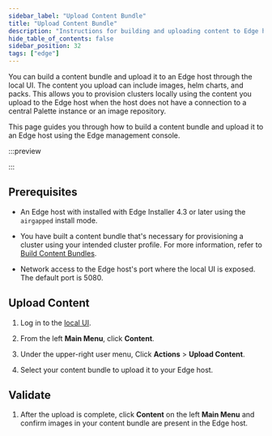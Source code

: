 ```yaml
---
sidebar_label: "Upload Content Bundle"
title: "Upload Content Bundle"
description: "Instructions for building and uploading content to Edge hosts."
hide_table_of_contents: false
sidebar_position: 32
tags: ["edge"]
---
```


You can build a content bundle and upload it to an Edge host through the local UI. The content you upload can include
images, helm charts, and packs. This allows you to provision clusters locally using the content you upload to the Edge
host when the host does not have a connection to a central Palette instance or an image repository.

This page guides you through how to build a content bundle and upload it to an Edge host using the Edge management
console.

:::preview

:::

## Prerequisites

- An Edge host with installed with Edge Installer 4.3 or later using the `airgapped` install mode.

- You have built a content bundle that's necessary for provisioning a cluster using your intended cluster profile. For
  more information, refer to [Build Content Bundles](../../edgeforge-workflow/build-content-bundle.md).

- Network access to the Edge host's port where the local UI is exposed. The default port is 5080.

## Upload Content

1. Log in to the [local UI](../host-management/access-console.md#log-in-to-local-ui).

2. From the left **Main Menu**, click **Content**.

3. Under the upper-right user menu, Click **Actions** > **Upload Content**.

4. Select your content bundle to upload it to your Edge host.

## Validate

1. After the upload is complete, click **Content** on the left **Main Menu** and confirm images in your content bundle
   are present in the Edge host.
